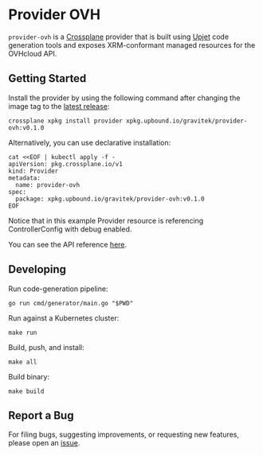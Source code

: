 # Provider OVH

`provider-ovh` is a [Crossplane](https://crossplane.io/) provider that is built
using [Upjet](https://github.com/crossplane/upjet) code generation tools and
exposes XRM-conformant managed resources for the OVHcloud API.

## Getting Started

Install the provider by using the following command after changing the image tag
to the
[latest release](https://marketplace.upbound.io/providers/gravitek/provider-ovh):

```
crossplane xpkg install provider xpkg.upbound.io/gravitek/provider-ovh:v0.1.0
```

Alternatively, you can use declarative installation:

```
cat <<EOF | kubectl apply -f -
apiVersion: pkg.crossplane.io/v1
kind: Provider
metadata:
  name: provider-ovh
spec:
  package: xpkg.upbound.io/gravitek/provider-ovh:v0.1.0
EOF
```

Notice that in this example Provider resource is referencing ControllerConfig
with debug enabled.

You can see the API reference
[here](https://doc.crds.dev/github.com/gravitek-io/provider-ovh).

## Developing

Run code-generation pipeline:

```console
go run cmd/generator/main.go "$PWD"
```

Run against a Kubernetes cluster:

```console
make run
```

Build, push, and install:

```console
make all
```

Build binary:

```console
make build
```

## Report a Bug

For filing bugs, suggesting improvements, or requesting new features, please
open an [issue](https://github.com/gravitek-io/provider-ovh/issues).

